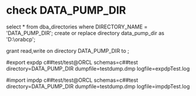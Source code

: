 # check DATA_PUMP_DIR
select * from dba_directories where DIRECTORY_NAME = 'DATA_PUMP_DIR';
create or replace directory data_pump_dir as 'D:\orabcp';

grant read,write on directory DATA_PUMP_DIR to <user>;

#export
expdp c##test/test@ORCL schemas=c##test directory=DATA_PUMP_DIR dumpfile=testdump.dmp logfile=expdpTest.log

#import
impdp c##test/test@ORCL schemas=c##test directory=DATA_PUMP_DIR dumpfile=testdump.dmp logfile=impdpTest.log
